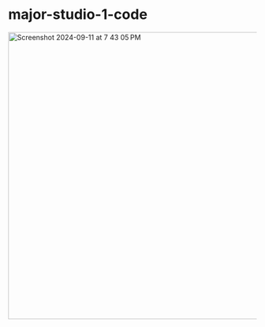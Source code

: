 # major-studio-1-code

<img width="583" alt="Screenshot 2024-09-11 at 7 43 05 PM" src="https://github.com/user-attachments/assets/cd58e53f-3e76-4577-a81b-dff26257796a">
